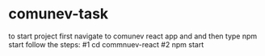 # comunev-task
to start project first navigate to comunev react app and and then type npm start
follow the steps:
#1 cd commnuev-react
#2 npm start
